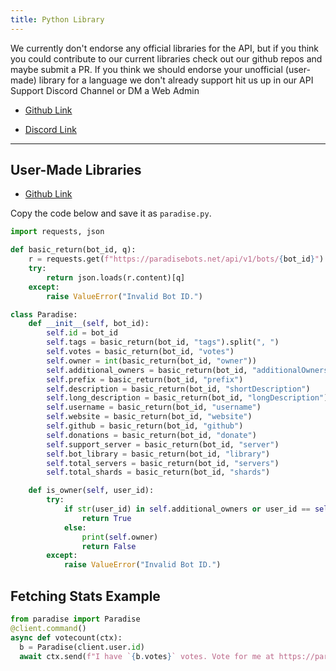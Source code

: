 ```yaml
---
title: Python Library
---
```


We currently don't endorse any official libraries for the API, but if you think you could contribute to our current libraries check out our github repos and maybe submit a PR. If you think we should endorse your unofficial (user-made) library for a language we don't already support hit us up in our API Support Discord Channel or DM  a Web Admin

* [Github Link](https://github.com/ParadiseBotList)

* [Discord Link](https://paradisebots.net/join)

---

## User-Made Libraries

* [Github Link](https://gist.github.com/Aryamaan08/6833f31218b00f7792dc900728b0db01)

Copy the code below and save it as `paradise.py`.

```python
import requests, json

def basic_return(bot_id, q):
    r = requests.get(f"https://paradisebots.net/api/v1/bots/{bot_id}")
    try:
        return json.loads(r.content)[q]
    except:
        raise ValueError("Invalid Bot ID.")

class Paradise:
    def __init__(self, bot_id):
        self.id = bot_id
        self.tags = basic_return(bot_id, "tags").split(", ")
        self.votes = basic_return(bot_id, "votes")
        self.owner = int(basic_return(bot_id, "owner"))
        self.additional_owners = basic_return(bot_id, "additionalOwners")
        self.prefix = basic_return(bot_id, "prefix")
        self.description = basic_return(bot_id, "shortDescription")
        self.long_description = basic_return(bot_id, "longDescription")
        self.username = basic_return(bot_id, "username")
        self.website = basic_return(bot_id, "website")
        self.github = basic_return(bot_id, "github")
        self.donations = basic_return(bot_id, "donate")
        self.support_server = basic_return(bot_id, "server")
        self.bot_library = basic_return(bot_id, "library")
        self.total_servers = basic_return(bot_id, "servers")
        self.total_shards = basic_return(bot_id, "shards")

    def is_owner(self, user_id):
        try:
            if str(user_id) in self.additional_owners or user_id == self.owner:
                return True
            else:
                print(self.owner)
                return False
        except:
            raise ValueError("Invalid Bot ID.")
```

## Fetching Stats Example

```python
from paradise import Paradise
@client.command()
async def votecount(ctx):
  b = Paradise(client.user.id)
  await ctx.send(f"I have `{b.votes}` votes. Vote for me at https://paradisebots.net/bots/{client.user.id} now!")
```

